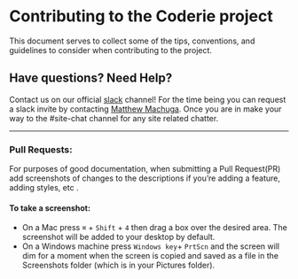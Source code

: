 # Contributing to the Coderie project
  This document serves to collect some of the tips, conventions, and guidelines to consider when contributing to the project.


## Have questions? Need Help?
  
  Contact us on our official [slack](https://slack.com/) channel! For the time being you can request a slack invite by contacting [Matthew Machuga](mailto:machuga@gmail.com). Once you are in make your way to the #site-chat channel for any site related chatter.
  
---

### Pull Requests: 
  
  For purposes of good documentation, when submitting a Pull Request(PR) add screenshots of changes to the descriptions if you’re adding a feature, adding styles, etc . 
  
  #### To take a screenshot:
  
  * On a Mac press `⌘` + `Shift` + `4` then drag a box over the desired area. The screenshot will be added to your desktop by default.  
  * On a Windows machine press `Windows key`+ `PrtScn` and the screen will dim for a moment when the screen is copied and saved as a file in the Screenshots folder (which is in your Pictures folder).
